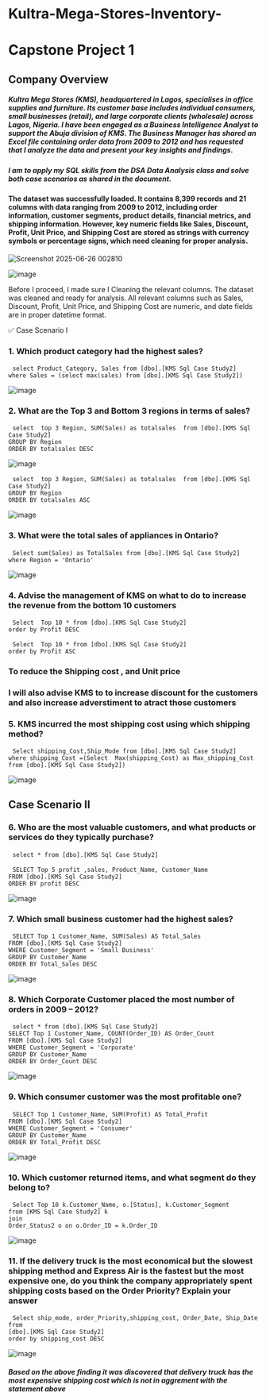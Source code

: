 # Kultra-Mega-Stores-Inventory-
# Capstone Project 1
## Company Overview 
##### Kultra Mega Stores (KMS), headquartered in Lagos, specialises in office supplies and furniture. Its customer base includes individual consumers, small businesses (retail), and large corporate clients (wholesale) across Lagos, Nigeria. I have been engaged as a Business Intelligence Analyst to support the Abuja division of KMS. The Business Manager has shared an Excel file containing order data from 2009 to 2012 and has requested that I analyze the data and present your key insights and findings. 
##### I am to apply my SQL skills from the DSA Data Analysis class and solve both case scenarios as shared in the document. 

#### The dataset was successfully loaded. It contains 8,399 records and 21 columns with data ranging from 2009 to 2012, including order information, customer segments, product details, financial metrics, and shipping information. However, key numeric fields like Sales, Discount, Profit, Unit Price, and Shipping Cost are stored as strings with currency symbols or percentage signs, which need cleaning for proper analysis.

![Screenshot 2025-06-26 002810](https://github.com/user-attachments/assets/3e3dff70-47a9-4e1b-84b5-4aafb52cb4cd)

![image](https://github.com/user-attachments/assets/407dac72-f9bc-4353-94ed-b4bf74b53773)

Before I proceed, I made sure I Cleaning the relevant columns. The dataset was cleaned and ready for analysis. All relevant columns such as Sales, Discount, Profit, Unit Price, and Shipping Cost are numeric, and date fields are in proper datetime format.

✅ Case Scenario I
### 1. Which product category had the highest sales?
<pre> <code>select Product_Category, Sales from [dbo].[KMS Sql Case Study2]
where Sales = (select max(sales) from [dbo].[KMS Sql Case Study2])</code></pre>
![image](https://github.com/user-attachments/assets/e3cecd0f-aafb-4702-8a05-f252dae57adc)

### 2. What are the Top 3 and Bottom 3 regions in terms of sales?
<pre> <code>select  top 3 Region, SUM(Sales) as totalsales  from [dbo].[KMS Sql Case Study2]
GROUP BY Region
ORDER BY totalsales DESC</code></pre>
![image](https://github.com/user-attachments/assets/b298a014-3502-436f-8c79-710d5c0caf79)

<pre> <code>select  top 3 Region, SUM(Sales) as totalsales  from [dbo].[KMS Sql Case Study2]
GROUP BY Region
ORDER BY totalsales ASC</code></pre>

![image](https://github.com/user-attachments/assets/5bc75841-2600-4197-8838-e377d794ec91)

### 3. What were the total sales of appliances in Ontario?

<pre> <code>Select sum(Sales) as TotalSales from [dbo].[KMS Sql Case Study2]
where Region = 'Ontario'</code></pre>
![image](https://github.com/user-attachments/assets/717f03c9-aa87-4b17-8113-350607f8df47)


### 4. Advise the management of KMS on what to do to increase the revenue from the bottom 10 customers 
<pre> <code>Select  Top 10 * from [dbo].[KMS Sql Case Study2] 
order by Profit DESC</code></pre>

<pre> <code>Select  Top 10 * from [dbo].[KMS Sql Case Study2] 
order by Profit ASC</code></pre>
### To reduce the Shipping cost , and Unit price
### I will also advise KMS to to increase discount for the customers and also increase adverstiment to atract those customers

### 5. KMS incurred the most shipping cost using which shipping method?
<pre> <code>Select shipping_Cost,Ship_Mode from [dbo].[KMS Sql Case Study2]
where shipping_Cost =(Select  Max(shipping_Cost) as Max_shipping_Cost from [dbo].[KMS Sql Case Study2])</code></pre>

![image](https://github.com/user-attachments/assets/9ee3c211-e1c5-4454-9ed0-d8566dea2790)

## Case Scenario II 
### 6. Who are the most valuable customers, and what products or services do they typically purchase? 
<pre> <code>select * from [dbo].[KMS Sql Case Study2] </code></pre>
<pre> <code>SELECT Top 5 profit ,sales, Product_Name, Customer_Name
FROM [dbo].[KMS Sql Case Study2]
ORDER BY profit DESC</code></pre>

![image](https://github.com/user-attachments/assets/445cc60d-9107-40ce-baf5-4e3aacee307e)

### 7. Which small business customer had the highest sales? 
<pre> <code>SELECT Top 1 Customer_Name, SUM(Sales) AS Total_Sales
FROM [dbo].[KMS Sql Case Study2]
WHERE Customer_Segment = 'Small Business'
GROUP BY Customer_Name
ORDER BY Total_Sales DESC</code></pre>

![image](https://github.com/user-attachments/assets/8952f775-ddc0-460e-8653-04c01f5017d6)

### 8. Which Corporate Customer placed the most number of orders in 2009 – 2012? 
<pre> <code>select * from [dbo].[KMS Sql Case Study2]
SELECT Top 1 Customer_Name, COUNT(Order_ID) AS Order_Count
FROM [dbo].[KMS Sql Case Study2]
WHERE Customer_Segment = 'Corporate'
GROUP BY Customer_Name
ORDER BY Order_Count DESC</code></pre>

![image](https://github.com/user-attachments/assets/2e4470fb-8adc-4f99-91f3-0929c6b08345)

### 9. Which consumer customer was the most profitable one? 
<pre> <code>SELECT Top 1 Customer_Name, SUM(Profit) AS Total_Profit
FROM [dbo].[KMS Sql Case Study2]
WHERE Customer_Segment = 'Consumer'
GROUP BY Customer_Name
ORDER BY Total_Profit DESC</code></pre>

![image](https://github.com/user-attachments/assets/b3d9aa4c-7a2d-43cd-a358-a203d7377126)

### 10. Which customer returned items, and what segment do they belong to? 
<pre> <code>Select Top 10 k.Customer_Name, o.[Status], k.Customer_Segment
from [KMS Sql Case Study2] k
join
Order_Status2 o on o.Order_ID = k.Order_ID </code></pre>
![image](https://github.com/user-attachments/assets/0632f435-1d63-4e5f-a17f-263ce8983c41)


### 11. If the delivery truck is the most economical but the slowest shipping method and Express Air is the fastest but the most expensive one, do you think the company appropriately spent shipping costs based on the Order Priority? Explain your answer
<pre> <code>Select ship_mode, order_Priority,shipping_cost, Order_Date, Ship_Date from 
[dbo].[KMS Sql Case Study2]
order by shipping_cost DESC</code></pre>

![image](https://github.com/user-attachments/assets/039dd8b0-8326-4f46-85f9-d8f0b3a2f51e)

##### Based on the above finding it was discovered that  delivery truck has the most expensive shipping cost which is not in aggrement with the statement above



